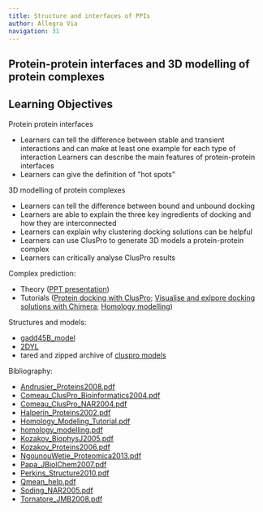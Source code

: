 ```yaml
---
title: Structure and interfaces of PPIs
author: Allegra Via
navigation: 31
---
```


## Protein-protein interfaces and 3D modelling of protein complexes

 ## Learning Objectives

Protein protein interfaces

* Learners can tell the difference between stable and transient interactions and can make at least one example for each type of interaction 
Learners can describe the main features of protein-protein interfaces
* Learners can give the definition of "hot spots"

3D modelling of protein complexes

* Learners can tell the difference between bound and unbound docking
* Learners are able to explain the three key ingredients of docking and how they are interconnected
* Learners can explain why clustering docking solutions can be helpful
* Learners can use ClusPro to generate 3D models a protein-protein complex 
* Learners can critically analyse ClusPro results

Complex prediction:

- Theory ([PPT presentation](./PPI/protein_interface_and_prediction_of_3d_protein_complexes.pptx))
- Tutorials ([Protein docking with ClusPro](./PPI/tutorial_on_protein_docking); [Visualise and exlpore docking solutions with Chimera](./PPI/tutorial_on_docking_results_using_chimera); [Homology modelling](./PPI/tutorial_on_homology_modelling))

Structures and models:

- [gadd45B_model](./PPI/data/pdb/gadd45B_model.pdb)
- [2DYL](./PPI/data/pdb/2DYL.pdb)
- tared and zipped archive of [cluspro models](./PPI/data/cluspro_models.tar.gz)

Bibliography:

- [Andrusier_Proteins2008.pdf](./PPI/biblio/Andrusier_Proteins2008.pdf)
- [Comeau_ClusPro_Bioinformatics2004.pdf](./PPI/biblio/Comeau_ClusPro_Bioinformatics2004.pdf)
- [Comeau_ClusPro_NAR2004.pdf](./PPI/biblio/Comeau_ClusPro_NAR2004.pdf)
- [Halperin_Proteins2002.pdf](./PPI/biblio/Halperin_Proteins2002.pdf)
- [Homology_Modeling_Tutorial.pdf](./PPI/biblio/Homology_Modeling_Tutorial.pdf)
- [homology_modelling.pdf](./PPI/biblio/homology_modelling.pdf)
- [Kozakov_BiophysJ2005.pdf](./PPI/biblio/Kozakov_BiophysJ2005.pdf)
- [Kozakov_Proteins2006.pdf](./PPI/biblio/Kozakov_Proteins2006.pdf)
- [NgounouWetie_Proteomica2013.pdf](./PPI/biblio/NgounouWetie_Proteomica2013.pdf)
- [Papa_JBiolChem2007.pdf](./PPI/biblio/Papa_JBiolChem2007.pdf)
- [Perkins_Structure2010.pdf](./PPI/biblio/Perkins_Structure2010.pdf)
- [Qmean_help.pdf](./PPI/biblio/Qmean_help.pdf)
- [Soding_NAR2005.pdf](./PPI/biblio/Soding_NAR2005.pdf)
- [Tornatore_JMB2008.pdf](./PPI/biblio/Tornatore_JMB2008.pdf)


